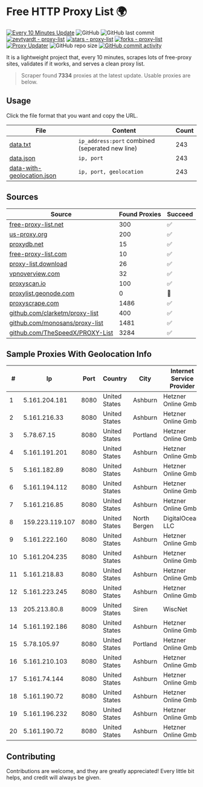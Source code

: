 
# Free HTTP Proxy List 🌍

[![Every 10 Minutes Update](https://github.com/mertguvencli/http-proxy-list/actions/workflows/main.yml/badge.svg?branch=main)](https://github.com/mertguvencli/http-proxy-list/actions/workflows/main.yml)
![GitHub](https://img.shields.io/github/license/mertguvencli/http-proxy-list)
![GitHub last commit](https://img.shields.io/github/last-commit/mertguvencli/http-proxy-list)
[![zevtyardt - proxy-list](https://img.shields.io/static/v1?label=zevtyardt&message=proxy-list&color=blue&logo=github)](https://github.com/zevtyardt/proxy-list "Go to GitHub repo")
[![stars - proxy-list](https://img.shields.io/github/stars/zevtyardt/proxy-list?style=social)](https://github.com/zevtyardt/proxy-list)
[![forks - proxy-list](https://img.shields.io/github/forks/zevtyardt/proxy-list?style=social)](https://github.com/zevtyardt/proxy-list)
[![Proxy Updater](https://github.com/zevtyardt/proxy-list/workflows/Proxy%20Updater/badge.svg)](https://github.com/zevtyardt/proxy-list/actions?query=workflow:"Proxy+Updater")
![GitHub repo size](https://img.shields.io/github/repo-size/zevtyardt/proxy-list)
[![GitHub commit activity](https://img.shields.io/github/commit-activity/m/zevtyardt/proxy-list?logo=commits)](https://github.com/zevtyardt/proxy-list/commits/main)

It is a lightweight project that, every 10 minutes, scrapes lots of free-proxy sites, validates if it works, and serves a clean proxy list.

> Scraper found **7334** proxies at the latest update. Usable proxies are below.

## Usage

Click the file format that you want and copy the URL.

|File|Content|Count|
|----|-------|-----|
|[data.txt](https://raw.githubusercontent.com/mertguvencli/http-proxy-list/main/proxy-list/data.txt)|`ip_address:port` combined (seperated new line)|243|
|[data.json](https://raw.githubusercontent.com/mertguvencli/http-proxy-list/main/proxy-list/data.json)|`ip, port`|243|
|[data-with-geolocation.json](https://raw.githubusercontent.com/mertguvencli/http-proxy-list/main/proxy-list/data-with-geolocation.json)|`ip, port, geolocation`|243|

## Sources

|Source|Found Proxies|Succeed|
|------|-------------|-------|
|[free-proxy-list.net](https://free-proxy-list.net)|300|✅|
|[us-proxy.org](https://www.us-proxy.org)|200|✅|
|[proxydb.net](http://proxydb.net)|15|✅|
|[free-proxy-list.com](https://free-proxy-list.com/?page=&port=&type%5B%5D=http&type%5B%5D=https&up_time=0&search=Search)|10|✅|
|[proxy-list.download](https://www.proxy-list.download/HTTP)|26|✅|
|[vpnoverview.com](https://vpnoverview.com/privacy/anonymous-browsing/free-proxy-servers)|32|✅|
|[proxyscan.io](https://www.proxyscan.io)|100|✅|
|[proxylist.geonode.com](https://proxylist.geonode.com/api/proxy-list?limit=300&page=1&sort_by=lastChecked&sort_type=desc&protocols=http,https)|0|🚫|
|[proxyscrape.com](https://api.proxyscrape.com/v2/?request=displayproxies&protocol=http&timeout=10000&country=all&ssl=all&anonymity=all)|1486|✅|
|[github.com/clarketm/proxy-list](https://raw.githubusercontent.com/clarketm/proxy-list/master/proxy-list-raw.txt)|400|✅|
|[github.com/monosans/proxy-list](https://raw.githubusercontent.com/monosans/proxy-list/main/proxies/http.txt)|1481|✅|
|[github.com/TheSpeedX/PROXY-List](https://raw.githubusercontent.com/TheSpeedX/PROXY-List/master/http.txt)|3284|✅|


## Sample Proxies With Geolocation Info

|#|Ip|Port|Country|City|Internet Service Provider|
|-|--|----|-------|----|-------------------------|
|1|5.161.204.181|8080|United States|Ashburn|Hetzner Online GmbH|
|2|5.161.216.33|8080|United States|Ashburn|Hetzner Online GmbH|
|3|5.78.67.15|8080|United States|Portland|Hetzner Online GmbH|
|4|5.161.191.201|8080|United States|Ashburn|Hetzner Online GmbH|
|5|5.161.182.89|8080|United States|Ashburn|Hetzner Online GmbH|
|6|5.161.194.112|8080|United States|Ashburn|Hetzner Online GmbH|
|7|5.161.216.85|8080|United States|Ashburn|Hetzner Online GmbH|
|8|159.223.119.107|8080|United States|North Bergen|DigitalOcean, LLC|
|9|5.161.222.160|8080|United States|Ashburn|Hetzner Online GmbH|
|10|5.161.204.235|8080|United States|Ashburn|Hetzner Online GmbH|
|11|5.161.218.83|8080|United States|Ashburn|Hetzner Online GmbH|
|12|5.161.223.245|8080|United States|Ashburn|Hetzner Online GmbH|
|13|205.213.80.8|8009|United States|Siren|WiscNet|
|14|5.161.192.186|8080|United States|Ashburn|Hetzner Online GmbH|
|15|5.78.105.97|8080|United States|Portland|Hetzner Online GmbH|
|16|5.161.210.103|8080|United States|Ashburn|Hetzner Online GmbH|
|17|5.161.74.144|8080|United States|Ashburn|Hetzner Online GmbH|
|18|5.161.190.72|8080|United States|Ashburn|Hetzner Online GmbH|
|19|5.161.196.232|8080|United States|Ashburn|Hetzner Online GmbH|
|20|5.161.190.72|8080|United States|Ashburn|Hetzner Online GmbH|



## Contributing

Contributions are welcome, and they are greatly appreciated! Every
little bit helps, and credit will always be given.

